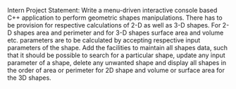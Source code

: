 Intern Project Statement:
Write a menu-driven interactive console based C++ application to perform geometric shapes
manipulations. There has to be provision for respective calculations of 2-D as well as 3-D shapes. For
2-D shapes area and perimeter and for 3-D shapes surface area and volume etc. parameters are to be
calculated by accepting respective input parameters of the shape.
Add the facilities to maintain all shapes data, such that it should be possible to search for a particular
shape, update any input parameter of a shape, delete any unwanted shape and display all shapes in
the order of area or perimeter for 2D shape and volume or surface area for the 3D shapes.
